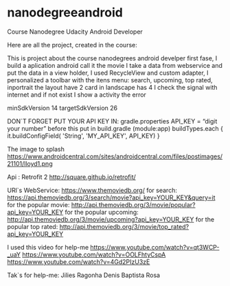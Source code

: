 # nanodegreeandroid
Course Nanodegree Udacity Android Developer

Here are all the project, created in the course:


This is project about the course nanodegrees android develper first fase, 
I build a aplication android 
call it  the movie I  take  a data  from webservice and put the data in a view holder, 
 I used RecycleView and custom adapter, I personalized a toolbar with the itens menu: search, upcoming, top rated, inportrait the layout have 2 card in landscape has 4
I check the signal with internet and if not exist I show a activity the error 

minSdkVersion 14
targetSdkVersion 26


DON`T FORGET PUT YOUR API KEY IN:
gradle.properties 
API_KEY = “digit your number”
before this put in build.gradle (module:app)
buildTypes.each {
    it.buildConfigField( 'String', 'MY_API_KEY', API_KEY)
}

The image to splash
https://www.androidcentral.com/sites/androidcentral.com/files/postimages/21101/lloyd1.png



Api : Retrofit 2
http://square.github.io/retrofit/

URl`s WebService:
https://www.themoviedb.org/
for search:
https://api.themoviedb.org/3/search/movie?api_key=YOUR_KEY&query=it
for the popular movie:
http://api.themoviedb.org/3/movie/popular?api_key=YOUR_KEY
for the popular upcoming:
http://api.themoviedb.org/3/movie/upcoming?api_key=YOUR_KEY
for the popular top rated:
http://api.themoviedb.org/3/movie/top_rated?api_key=YOUR_KEY

I used this video for help-me
https://www.youtube.com/watch?v=qt3WCP-_uaY
https://www.youtube.com/watch?v=OOLFhtyCspA
https://www.youtube.com/watch?v=4Gd2PIzU3zE

Tak`s for help-me:
Jilies Ragonha
Denis Baptista Rosa
